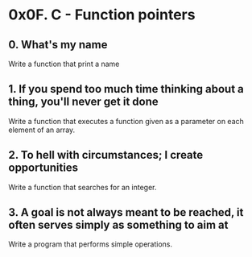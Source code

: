 # 0x0F. C - Function pointers
## 0. What's my name
Write a function that print a name
## 1. If you spend too much time thinking about a thing, you'll never get it done
Write a function that executes a function given as a parameter on each element of an array.
## 2. To hell with circumstances; I create opportunities
Write a function that searches for an integer.
## 3. A goal is not always meant to be reached, it often serves simply as something to aim at
Write a program that performs simple operations.

